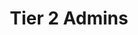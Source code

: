 ---
title: Tier 2 Admins
description: "What are tier 2 administrators?  What is it that they can control?"
weight: 75
pre: ": "
aliases:
    - workstationadmins
    - workstationsadmins
---